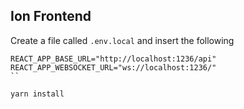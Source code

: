 ## Ion Frontend

Create a file called `.env.local` and insert the following

```
REACT_APP_BASE_URL="http://localhost:1236/api"
REACT_APP_WEBSOCKET_URL="ws://localhost:1236/"
``

yarn install
```
